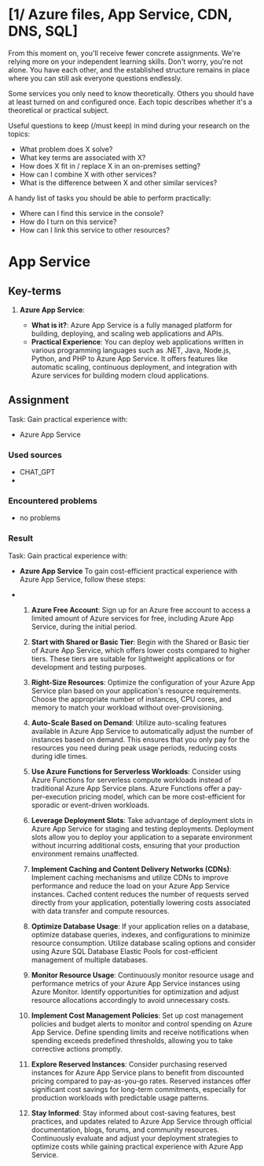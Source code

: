 # [1/ Azure files, App Service, CDN, DNS, SQL]

From this moment on, you'll receive fewer concrete assignments. We're relying more on your independent learning skills. Don't worry, you're not alone. You have each other, and the established structure remains in place where you can still ask everyone questions endlessly.

Some services you only need to know theoretically. Others you should have at least turned on and configured once. Each topic describes whether it's a theoretical or practical subject.

Useful questions to keep (/must keep) in mind during your research on the topics:

- What problem does X solve?
- What key terms are associated with X?
- How does X fit in / replace X in an on-premises setting?
- How can I combine X with other services?
- What is the difference between X and other similar services?

A handy list of tasks you should be able to perform practically:

- Where can I find this service in the console?
- How do I turn on this service?
- How can I link this service to other resources?

# App Service

## Key-terms

1. **Azure App Service**:
   
   - **What is it?**: Azure App Service is a fully managed platform for building, deploying, and scaling web applications and APIs.
   - **Practical Experience**: You can deploy web applications written in various programming languages such as .NET, Java, Node.js, Python, and PHP to Azure App Service. It offers features like automatic scaling, continuous deployment, and integration with Azure services for building modern cloud applications.

## Assignment

Task:
Gain practical experience with:

- Azure App Service

### Used sources

- CHAT_GPT
- 

### Encountered problems

- no problems

### Result

Task:
Gain practical experience with:

- **Azure App Service**
   To gain cost-efficient practical experience with Azure App Service, follow these steps:

- 1. **Azure Free Account**: Sign up for an Azure free account to access a limited amount of Azure services for free, including Azure App Service, during the initial period.
  
  2. **Start with Shared or Basic Tier**: Begin with the Shared or Basic tier of Azure App Service, which offers lower costs compared to higher tiers. These tiers are suitable for lightweight applications or for development and testing purposes.
  
  3. **Right-Size Resources**: Optimize the configuration of your Azure App Service plan based on your application's resource requirements. Choose the appropriate number of instances, CPU cores, and memory to match your workload without over-provisioning.
  
  4. **Auto-Scale Based on Demand**: Utilize auto-scaling features available in Azure App Service to automatically adjust the number of instances based on demand. This ensures that you only pay for the resources you need during peak usage periods, reducing costs during idle times.
  
  5. **Use Azure Functions for Serverless Workloads**: Consider using Azure Functions for serverless compute workloads instead of traditional Azure App Service plans. Azure Functions offer a pay-per-execution pricing model, which can be more cost-efficient for sporadic or event-driven workloads.
  
  6. **Leverage Deployment Slots**: Take advantage of deployment slots in Azure App Service for staging and testing deployments. Deployment slots allow you to deploy your application to a separate environment without incurring additional costs, ensuring that your production environment remains unaffected.
  
  7. **Implement Caching and Content Delivery Networks (CDNs)**: Implement caching mechanisms and utilize CDNs to improve performance and reduce the load on your Azure App Service instances. Cached content reduces the number of requests served directly from your application, potentially lowering costs associated with data transfer and compute resources.
  
  8. **Optimize Database Usage**: If your application relies on a database, optimize database queries, indexes, and configurations to minimize resource consumption. Utilize database scaling options and consider using Azure SQL Database Elastic Pools for cost-efficient management of multiple databases.
  
  9. **Monitor Resource Usage**: Continuously monitor resource usage and performance metrics of your Azure App Service instances using Azure Monitor. Identify opportunities for optimization and adjust resource allocations accordingly to avoid unnecessary costs.
  
  10. **Implement Cost Management Policies**: Set up cost management policies and budget alerts to monitor and control spending on Azure App Service. Define spending limits and receive notifications when spending exceeds predefined thresholds, allowing you to take corrective actions promptly.
  
  11. **Explore Reserved Instances**: Consider purchasing reserved instances for Azure App Service plans to benefit from discounted pricing compared to pay-as-you-go rates. Reserved instances offer significant cost savings for long-term commitments, especially for production workloads with predictable usage patterns.
  
  12. **Stay Informed**: Stay informed about cost-saving features, best practices, and updates related to Azure App Service through official documentation, blogs, forums, and community resources. Continuously evaluate and adjust your deployment strategies to optimize costs while gaining practical experience with Azure App Service.